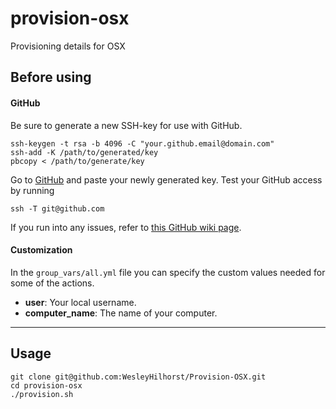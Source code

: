 # provision-osx
Provisioning details for OSX

## Before using

#### GitHub
Be sure to generate a new SSH-key for use with GitHub.

```shell
ssh-keygen -t rsa -b 4096 -C "your.github.email@domain.com"
ssh-add -K /path/to/generated/key
pbcopy < /path/to/generate/key
```

Go to [GitHub](https://github.com/settings/ssh) and paste your newly generated key. Test your GitHub access by running

```shell
ssh -T git@github.com
```

If you run into any issues, refer to [this GitHub wiki page](https://help.github.com/articles/generating-ssh-keys/).

#### Customization
In the `group_vars/all.yml` file you can specify the custom values needed for some of the actions.

* __user__: Your local username.
* __computer_name__: The name of your computer.

---

## Usage

```shell
git clone git@github.com:WesleyHilhorst/Provision-OSX.git
cd provision-osx
./provision.sh
```
